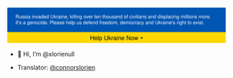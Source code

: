 [![Stand With Ukraine](https://raw.githubusercontent.com/vshymanskyy/StandWithUkraine/main/banner2-direct.svg)](https://vshymanskyy.github.io/StandWithUkraine)

- 👋 Hi, I’m @xlorienull

* Translator: [@connorslorien](https://github.com/connorslorien)
<!---
xlorienull/xlorienull is a ✨ special ✨ repository because its `README.md` (this file) appears on your GitHub profile.
You can click the Preview link to take a look at your changes.
--->
